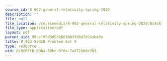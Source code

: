 ```yaml
---
course_id: 8-962-general-relativity-spring-2020
description: ''
file: null
file_location: /coursemedia/8-962-general-relativity-spring-2020/8c8c67fb09ba36be9fda7ad71b0de7b3_MIT8_962S20_pset09.pdf
file_type: application/pdf
layout: pdf
parent_uid: 95ce199d3d9d2601803fd8d7d24ab49e
title: 8.962 S2020 Problem Set 9
type: resource
uid: 8c8c67fb-09ba-36be-9fda-7ad71b0de7b3
---
```

